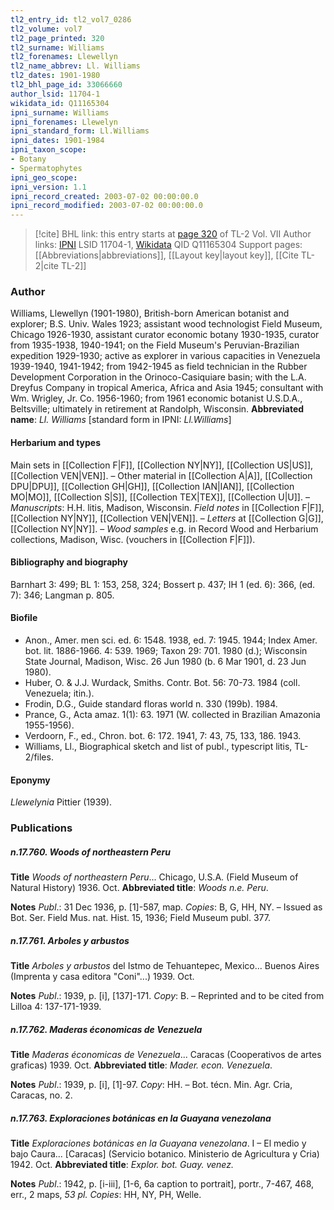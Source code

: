 ```yaml
---
tl2_entry_id: tl2_vol7_0286
tl2_volume: vol7
tl2_page_printed: 320
tl2_surname: Williams
tl2_forenames: Llewellyn
tl2_name_abbrev: Ll. Williams
tl2_dates: 1901-1980
tl2_bhl_page_id: 33066660
author_lsid: 11704-1
wikidata_id: Q11165304
ipni_surname: Williams
ipni_forenames: Llewelyn
ipni_standard_form: Ll.Williams
ipni_dates: 1901-1984
ipni_taxon_scope: 
- Botany
- Spermatophytes
ipni_geo_scope: 
ipni_version: 1.1
ipni_record_created: 2003-07-02 00:00:00.0
ipni_record_modified: 2003-07-02 00:00:00.0
---
```


> [!cite] BHL link: this entry starts at [page 320](https://www.biodiversitylibrary.org/page/33066660) of TL-2 Vol. VII
> Author links: [IPNI](https://www.ipni.org/a/11704-1) LSID 11704-1, [Wikidata](https://www.wikidata.org/wiki/Q11165304) QID Q11165304
> Support pages: [[Abbreviations|abbreviations]], [[Layout key|layout key]], [[Cite TL-2|cite TL-2]]

### Author

Williams, Llewellyn (1901-1980), British-born American botanist and explorer; B.S. Univ. Wales 1923; assistant wood technologist Field Museum, Chicago 1926-1930, assistant curator economic botany 1930-1935, curator from 1935-1938, 1940-1941; on the Field Museum's Peruvian-Brazilian expedition 1929-1930; active as explorer in various capacities in Venezuela 1939-1940, 1941-1942; from 1942-1945 as field technician in the Rubber Development Corporation in the Orinoco-Casiquiare basin; with the L.A. Dreyfus Company in tropical America, Africa and Asia 1945; consultant with Wm. Wrigley, Jr. Co. 1956-1960; from 1961 economic botanist U.S.D.A., Beltsville; ultimately in retirement at Randolph, Wisconsin. 
**Abbreviated name**: *Ll. Williams* \[standard form in IPNI: *Ll.Williams*\]

#### Herbarium and types

Main sets in [[Collection F|F]], [[Collection NY|NY]], [[Collection US|US]], [[Collection VEN|VEN]]. – Other material in [[Collection A|A]], [[Collection DPU|DPU]], [[Collection GH|GH]], [[Collection IAN|IAN]], [[Collection MO|MO]], [[Collection S|S]], [[Collection TEX|TEX]], [[Collection U|U]]. – *Manuscripts*: H.H. litis, Madison, Wisconsin. *Field notes* in [[Collection F|F]], [[Collection NY|NY]], [[Collection VEN|VEN]]. – *Letters* at [[Collection G|G]], [[Collection NY|NY]]. – *Wood samples* e.g. in Record Wood and Herbarium collections, Madison, Wisc. (vouchers in [[Collection F|F]]).

#### Bibliography and biography

Barnhart 3: 499; BL 1: 153, 258, 324; Bossert p. 437; IH 1 (ed. 6): 366, (ed. 7): 346; Langman p. 805.

#### Biofile

- Anon., Amer. men sci. ed. 6: 1548. 1938, ed. 7: 1945. 1944; Index Amer. bot. lit. 1886-1966. 4: 539. 1969; Taxon 29: 701. 1980 (d.); Wisconsin State Journal, Madison, Wisc. 26 Jun 1980 (b. 6 Mar 1901, d. 23 Jun 1980).
- Huber, O. & J.J. Wurdack, Smiths. Contr. Bot. 56: 70-73. 1984 (coll. Venezuela; itin.).
- Frodin, D.G., Guide standard floras world n. 330 (199b). 1984.
- Prance, G., Acta amaz. 1(1): 63. 1971 (W. collected in Brazilian Amazonia 1955-1956).
- Verdoorn, F., ed., Chron. bot. 6: 172. 1941, 7: 43, 75, 133, 186. 1943.
- Williams, Ll., Biographical sketch and list of publ., typescript litis, TL-2/files.

#### Eponymy

*Llewelynia* Pittier (1939).

### Publications

##### n.17.760. Woods of northeastern Peru

**Title**
*Woods of northeastern Peru*... Chicago, U.S.A. (Field Museum of Natural History) 1936. Oct.
**Abbreviated title**: *Woods n.e. Peru*.

**Notes**
*Publ*.: 31 Dec 1936, p. \[1\]-587, map. *Copies*: B, G, HH, NY. – Issued as Bot. Ser. Field Mus. nat. Hist. 15, 1936; Field Museum publ. 377.

##### n.17.761. Arboles y arbustos

**Title**
*Arboles y arbustos* del Istmo de Tehuantepec, Mexico... Buenos Aires (Imprenta y casa editora "Coni"...) 1939. Oct.

**Notes**
*Publ*.: 1939, p. \[i\], \[137\]-171. *Copy*: B. – Reprinted and to be cited from Lilloa 4: 137-171-1939.

##### n.17.762. Maderas économicas de Venezuela

**Title**
*Maderas économicas de Venezuela*... Caracas (Cooperativos de artes graficas) 1939. Oct.
**Abbreviated title**: *Mader. econ. Venezuela*.

**Notes**
*Publ*.: 1939, p. \[i\], \[1\]-97. *Copy*: HH. – Bot. técn. Min. Agr. Cria, Caracas, no. 2.

##### n.17.763. Exploraciones botánicas en la Guayana venezolana

**Title**
*Exploraciones botánicas en la Guayana venezolana*. I – El medio y bajo Caura... \[Caracas\] (Servicio botanico. Ministerio de Agricultura y Cria) 1942. Oct.
**Abbreviated title**: *Explor. bot. Guay. venez.*

**Notes**
*Publ*.: 1942, p. \[i-iii\], \[1-6, 6a caption to portrait\], portr., 7-467, 468, err., 2 maps, *53 pl. Copies*: HH, NY, PH, Welle.

